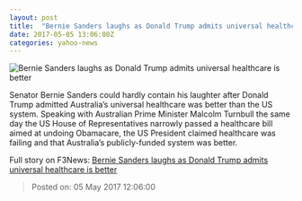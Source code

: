 ```yaml
---
layout: post
title:  "Bernie Sanders laughs as Donald Trump admits universal healthcare is better"
date: 2017-05-05 13:06:00Z
categories: yahoo-news
---
```


![Bernie Sanders laughs as Donald Trump admits universal healthcare is better](https://s.yimg.com/uu/api/res/1.2/VqOOXZDyoZbAwvk_AS_Pzw--/aD0xNTM3O3c9MjA0NztzbT0xO2FwcGlkPXl0YWNoeW9u/http://media.zenfs.com/en-GB/homerun/the_independent_635/cfc6c9a9b2a1889f4616a0b8d2c79028)

Senator Bernie Sanders could hardly contain his laughter after Donald Trump admitted Australia’s universal healthcare was better than the US system. Speaking with Australian Prime Minister Malcolm Turnbull the same day the US House of Representatives narrowly passed a healthcare bill aimed at undoing Obamacare, the US President claimed healthcare was failing and that Australia’s publicly-funded system was better.


Full story on F3News: [Bernie Sanders laughs as Donald Trump admits universal healthcare is better](http://www.f3nws.com/n/EdGNS)

> Posted on: 05 May 2017 12:06:00

